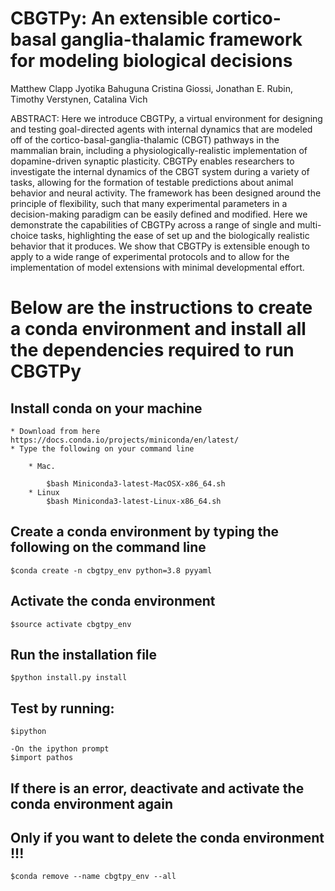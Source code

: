 # CBGTPy: An extensible cortico-basal ganglia-thalamic framework for modeling biological decisions
Matthew Clapp Jyotika Bahuguna Cristina Giossi, Jonathan E. Rubin, Timothy Verstynen, Catalina Vich

ABSTRACT: Here we introduce CBGTPy, a virtual environment for designing and testing goal-directed agents with internal dynamics that are modeled off of the cortico-basal-ganglia-thalamic (CBGT) pathways in the mammalian brain, including a physiologically-realistic implementation of dopamine-driven synaptic plasticity. CBGTPy enables researchers to investigate the internal dynamics of the CBGT system during a variety of tasks, allowing for the formation of testable predictions about animal behavior and neural activity. The framework has been designed around the principle of flexibility, such that many experimental parameters in a decision-making paradigm can be easily defined and modified. Here we demonstrate the capabilities of CBGTPy across a range of single and multi-choice tasks, highlighting the ease of set up and the biologically realistic behavior that it produces. We show that CBGTPy is extensible enough to apply to a wide range of experimental protocols and to allow for the implementation of model extensions with minimal developmental effort. 

# Below are the instructions to create a conda environment and install all the dependencies required to run CBGTPy


## Install conda on your machine
	* Download from here https://docs.conda.io/projects/miniconda/en/latest/
	* Type the following on your command line

		* Mac. 

			$bash Miniconda3-latest-MacOSX-x86_64.sh
		* Linux
			$bash Miniconda3-latest-Linux-x86_64.sh


## Create a conda environment by typing the following on the command line 
	$conda create -n cbgtpy_env python=3.8 pyyaml
## Activate the conda environment
	$source activate cbgtpy_env
## Run the installation file
	$python install.py install
## Test by running:
	$ipython

	-On the ipython prompt
	$import pathos

## If there is an error, deactivate and activate the conda environment again
	

## Only if you want to delete the conda environment !!!
	$conda remove --name cbgtpy_env --all


